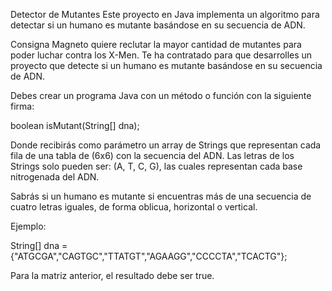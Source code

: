Detector de Mutantes
Este proyecto en Java implementa un algoritmo para detectar si un humano es mutante basándose en su secuencia de ADN.

Consigna
Magneto quiere reclutar la mayor cantidad de mutantes para poder luchar contra los X-Men. Te ha contratado para que desarrolles un proyecto que detecte si un humano es mutante basándose en su secuencia de ADN.

Debes crear un programa Java con un método o función con la siguiente firma:

boolean isMutant(String[] dna);

Donde recibirás como parámetro un array de Strings que representan cada fila de una tabla de (6x6) con la secuencia del ADN. Las letras de los Strings solo pueden ser: (A, T, C, G), las cuales representan cada base nitrogenada del ADN.

Sabrás si un humano es mutante si encuentras más de una secuencia de cuatro letras iguales, de forma oblicua, horizontal o vertical.

Ejemplo:

String[] dna = {"ATGCGA","CAGTGC","TTATGT","AGAAGG","CCCCTA","TCACTG"};

Para la matriz anterior, el resultado debe ser true.
